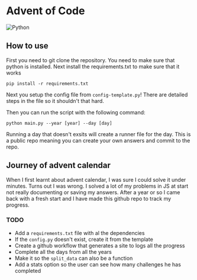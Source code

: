 # Advent of Code
<img alt="Python" src="https://img.shields.io/badge/python-3776AB?logo=python&style=for-the-badge&logoColor=white"/>

## How to use

First you need to git clone the repository. You need to make sure that python is installed. Next install the requirements.txt to make sure that it works

`pip install -r requirements.txt`

Next you setup the config file from `config-template.py`! There are detailed steps in the file so it shouldn't that hard.

Then you can run the script with the following command:

`python main.py --year [year] --day [day]`

Running a day that doesn't exsits will create a runner file for the day. This is a public repo meaning you can create your own answers and commit to the repo.

## Journey of advent calendar

When I first learnt about advent calendar, I was sure I could solve it under minutes. Turns out I was wrong. I solved a lot of my problems in JS at start not really documenting or saving my answers. After a year or so I came back with a fresh start and I have made this github repo to track my progress.

### TODO

- Add a `requirements.txt` file with al the dependencies
- If the `config.py` doesn't exist, create it from the template
- Create a github workflow that generates a site to logs all the progress
- Complete all the days from all the years
- Make it so the `split_data` can also be a function
- Add a stats option so the user can see how many challenges he has completed
